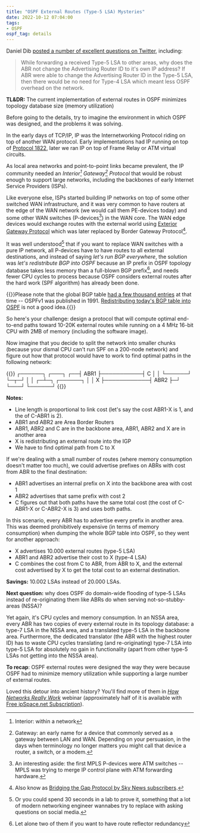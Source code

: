 ```yaml
---
title: "OSPF External Routes (Type-5 LSA) Mysteries"
date: 2022-10-12 07:04:00
tags:
- OSPF
ospf_tag: details
---
```

Daniel Dib [posted a number of excellent questions on Twitter](https://twitter.com/danieldibswe/status/1579674196833366017), including:

> While forwarding a received Type-5 LSA to other areas, why does the ABR not change the Advertising Router ID to it's own IP address? If ABR were able to change the Advertising Router ID in the Type-5 LSA, then there would be no need for Type-4 LSA which meant less OSPF overhead on the network.

**TL&DR:** The current implementation of external routes in OSPF minimizes topology database size (memory utilization)

Before going to the details, try to imagine the environment in which OSPF was designed, and the problems it was solving.
<!--more-->
In the early days of TCP/IP, IP was the Internetworking Protocol riding on top of another WAN protocol. Early implementations had IP running on top of [Protocol 1822](https://en.wikipedia.org/wiki/Interface_Message_Processor#BBN_Report_1822), later we ran IP on top of Frame Relay or ATM virtual circuits.

As local area networks and point-to-point links became prevalent, the IP community needed an *Interior[^INT] Gateway[^GW] Protocol* that would be robust enough to support large networks, including the backbones of early Internet Service Providers (ISPs).

Like everyone else, ISPs started building IP networks on top of some other switched WAN infrastructure, and it was very common to have routers at the edge of the WAN network (we would call them PE-devices today) and some other WAN switches (P-devices[^ATM]) in the WAN core. The WAN edge devices would exchange routes with the external world using [Exterior Gateway Protocol](https://www.rfc-editor.org/rfc/rfc904.html) which was later replaced by Border Gateway Protocol[^BGP].

[^ATM]: An interesting aside: the first MPLS P-devices were ATM switches -- MPLS was trying to merge IP control plane with ATM forwarding hardware.

It was well understood[^LAB] that if you want to replace WAN switches with a pure IP network, all P-devices have to have routes to all external destinations, and instead of saying _let's run BGP everywhere_, the solution was _let's redistribute BGP into OSPF_ because an IP prefix in OSPF topology database takes less memory than a full-blown BGP prefix[^RRR], and needs fewer CPU cycles to process because OSPF considers external routes after the hard work (SPF algorithm) has already been done.

{{<note warn>}}Please note that the global BGP table [had a few thousand entries](https://bgp.potaroo.net/as2.0/bgp-active.html) at that time -- OSPFv1 was published in 1991. [Redistributing today's BGP table into OSPF](https://blog.ipspace.net/2020/10/redistributing-bgp-into-ospf.html) is not a good idea.{{</note>}}

So here's your challenge: design a protocol that will compute optimal end-to-end paths toward 10-20K external routes while running on a 4 MHz 16-bit CPU with 2MB of memory (including the software image).

[^INT]: Interior: within a network

[^GW]: Gateway: an early name for a device that commonly served as a gateway between LAN and WAN. Depending on your persuasion, in the days when terminology no longer matters you might call that device a router, a switch, or a modem.

[^BGP]: Also know as [Bridging the Gap Protocol by Sky News subscribers](https://www.youtube.com/watch?v=Y-YCYXGF_UY).

[^LAB]: Or you could spend 30 seconds in a lab to prove it, something that a lot of modern networking engineer wannabes try to replace with asking questions on social media.

[^RRR]: Let alone two of them if you want to have route reflector redundancy

Now imagine that you decide to split the network into smaller chunks (because your dismal CPU can't run SPF on a 200-node network) and figure out how that protocol would have to work to find optimal paths in the following network:

{{<ascii>}}
     ┌──────┐           ┌───┐
  ┌──┤ ABR1 ├───────────┤ C │
  │  └──────┘           └─┬─┘
  │                       │
┌─┴─┐            ┌──────┐ │
│ X ├────────────┤ ABR2 ├─┘
└───┘            └──────┘
{{</ascii>}}

**Notes:**
* Line length is proportional to link cost (let's say the cost ABR1-X is 1, and the of C-ABR1 is 2).
* ABR1 and ABR2 are Area Border Routers
* ABR1, ABR2 and C are in the backbone area, ABR1, ABR2 and X are in another area
* X is redistributing an external route into the IGP
* We have to find optimal path from C to X

If we're dealing with a small number of routes (where memory consumption doesn't matter too much), we could advertise prefixes on ABRs with cost from ABR to the final destination:

* ABR1 advertises an internal prefix on X into the backbone area with cost 1
* ABR2 advertises that same prefix with cost 2
* C figures out that both paths have the same total cost (the cost of C-ABR1-X or C-ABR2-X is 3) and uses both paths.

In this scenario, every ABR has to advertise every prefix in another area. This was deemed prohibitively expensive (in terms of memory consumption) when dumping the whole BGP table into OSPF, so they went for another approach:

* X advertises 10.000 external routes (type-5 LSA)
* ABR1 and ABR2 advertise their cost to X (type-4 LSA)
* C combines the cost from C to ABR, from ABR to X, and the external cost advertised by X to get the total cost to an external destination.

**Savings:** 10.002 LSAs instead of 20.000 LSAs.

**Next question:** why does OSPF do domain-wide flooding of type-5 LSAs instead of re-originating them like ABRs do when serving not-so-stubby-areas (NSSA)?

Yet again, it's CPU cycles and memory consumption. In an NSSA area, every ABR has two copies of every external route in its topology database: a type-7 LSA in the NSSA area, and a translated type-5 LSA in the backbone area. Furthermore, the dedicated translator (the ABR with the highest router ID) has to waste CPU cycles translating (and re-originating) type-7 LSA into type-5 LSA for absolutely no gain in functionality (apart from other type-5 LSAs not getting into the NSSA area).

**To recap**: OSPF external routes were designed the way they were because OSPF had to minimize memory utilization while supporting a large number of external routes.

Loved this detour into ancient history? You'll find more of them in _[How Networks Really Work](https://www.ipspace.net/How_Networks_Really_Work)_ webinar (approximately half of it is available with [Free ipSpace.net Subscription](https://www.ipspace.net/Subscription/Free)).
